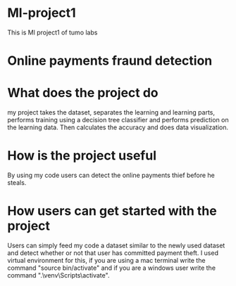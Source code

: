 # Ml-project1
This is Ml project1 of tumo labs

# Online payments fraund detection
# What does the project do
my project takes the dataset, separates the learning and learning parts, performs training using a decision tree classifier and performs prediction on the learning data. Then calculates the accuracy and does data visualization.

# How is the project useful
By using my code users can detect the online payments thief before he steals.

# How users can get started with the project
Users can simply feed my code a dataset similar to the newly used dataset and detect whether or not that user has committed payment theft.
I used virtual environment for this, if you are using a mac terminal write the command "source bin/activate" and if you are a windows user write the command ".\venv\Scripts\activate".


